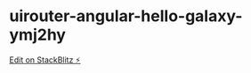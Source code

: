 # uirouter-angular-hello-galaxy-ymj2hy

[Edit on StackBlitz ⚡️](https://stackblitz.com/edit/uirouter-angular-hello-galaxy-ymj2hy)